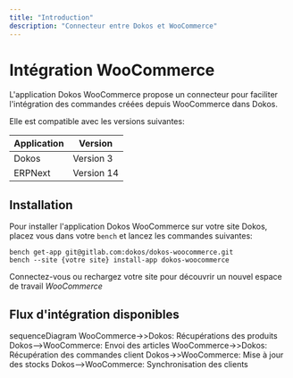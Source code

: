 ```yaml
---
title: "Introduction"
description: "Connecteur entre Dokos et WooCommerce"
---
```


# Intégration WooCommerce

L'application Dokos WooCommerce propose un connecteur pour faciliter l'intégration des commandes créées depuis WooCommerce dans Dokos.

Elle est compatible avec les versions suivantes:

|Application|Version|
|---------|-------|
|Dokos|Version 3|
|ERPNext|Version 14|

## Installation

Pour installer l'application Dokos WooCommerce sur votre site Dokos, placez vous dans votre `bench` et lancez les commandes suivantes:

```
bench get-app git@gitlab.com:dokos/dokos-woocommerce.git
bench --site {votre site} install-app dokos-woocommerce
```

Connectez-vous ou rechargez votre site pour découvrir un nouvel espace de travail *WooCommerce*

## Flux d'intégration disponibles

<mermaid>
sequenceDiagram
    WooCommerce->>Dokos: Récupérations des produits
    Dokos-->WooCommerce: Envoi des articles
    WooCommerce->>Dokos: Récupération des commandes client
    Dokos->>WooCommerce: Mise à jour des stocks
    Dokos-->WooCommerce: Synchronisation des clients
</mermaid>